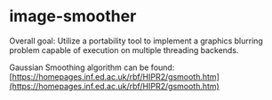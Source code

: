 # image-smoother
Overall goal: Utilize a portability tool to implement a graphics blurring problem capable of execution on multiple threading backends.

Gaussian Smoothing algorithm can be found:  [https://homepages.inf.ed.ac.uk/rbf/HIPR2/gsmooth.htm](https://homepages.inf.ed.ac.uk/rbf/HIPR2/gsmooth.htm)

